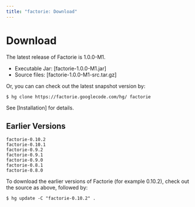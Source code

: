 ```yaml
---
title: "factorie: Download"
---
```


Download
===

The latest release of Factorie is 1.0.0-M1.

- Executable Jar: [factorie-1.0.0-M1.jar]
- Source files: [factorie-1.0.0-M1-src.tar.gz]

Or, you can can check out the latest snapshot version by:

    $ hg clone https://factorie.googlecode.com/hg/ factorie

See [Installation] for details.

Earlier Versions
---

    factorie-0.10.2
    factorie-0.10.1
    factorie-0.9.2
    factorie-0.9.1
    factorie-0.9.0
    factorie-0.8.1
    factorie-0.8.0

To download the earlier versions of Factorie (for example 0.10.2), check out the source as above, followed by:

    $ hg update -C "factorie-0.10.2" .